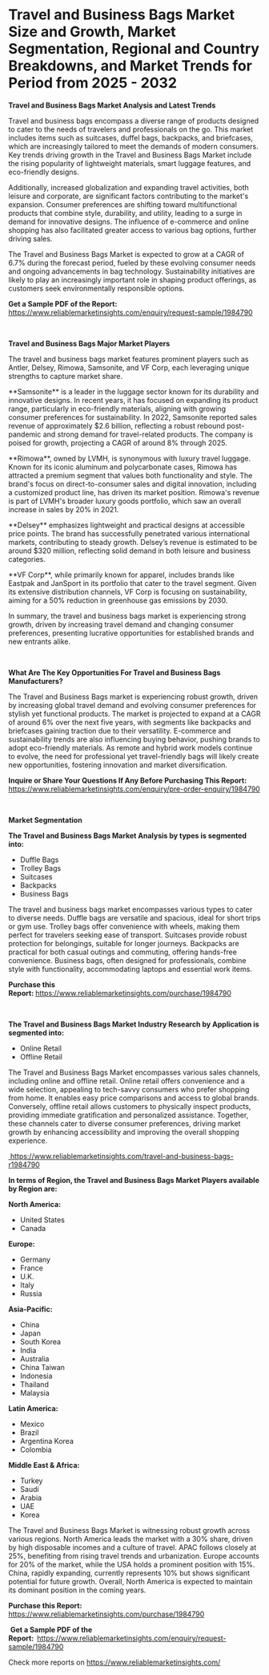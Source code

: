 <p><h1>Travel and Business Bags Market Size and Growth, Market Segmentation, Regional and Country Breakdowns, and Market Trends for Period from 2025 -  2032</h1></p><p><strong>Travel and Business Bags Market Analysis and Latest Trends</strong></p>
<p><p>Travel and business bags encompass a diverse range of products designed to cater to the needs of travelers and professionals on the go. This market includes items such as suitcases, duffel bags, backpacks, and briefcases, which are increasingly tailored to meet the demands of modern consumers. Key trends driving growth in the Travel and Business Bags Market include the rising popularity of lightweight materials, smart luggage features, and eco-friendly designs. </p><p>Additionally, increased globalization and expanding travel activities, both leisure and corporate, are significant factors contributing to the market's expansion. Consumer preferences are shifting toward multifunctional products that combine style, durability, and utility, leading to a surge in demand for innovative designs. The influence of e-commerce and online shopping has also facilitated greater access to various bag options, further driving sales. </p><p>The Travel and Business Bags Market is expected to grow at a CAGR of 6.7% during the forecast period, fueled by these evolving consumer needs and ongoing advancements in bag technology. Sustainability initiatives are likely to play an increasingly important role in shaping product offerings, as customers seek environmentally responsible options. </p></p>
<p><strong>Get a Sample PDF of the Report:&nbsp;</strong> <a href="https://www.reliablemarketinsights.com/enquiry/request-sample/1984790?utm_campaign=2010&utm_medium=2&utm_source=Github&utm_content=ia&utm_term=08022025&utm_id=travel-and-business-bags">https://www.reliablemarketinsights.com/enquiry/request-sample/1984790</a></p>
<p>&nbsp;</p>
<p><strong>Travel and Business Bags Major Market Players</strong></p>
<p><p>The travel and business bags market features prominent players such as Antler, Delsey, Rimowa, Samsonite, and VF Corp, each leveraging unique strengths to capture market share.</p><p>**Samsonite** is a leader in the luggage sector known for its durability and innovative designs. In recent years, it has focused on expanding its product range, particularly in eco-friendly materials, aligning with growing consumer preferences for sustainability. In 2022, Samsonite reported sales revenue of approximately $2.6 billion, reflecting a robust rebound post-pandemic and strong demand for travel-related products. The company is poised for growth, projecting a CAGR of around 8% through 2025.</p><p>**Rimowa**, owned by LVMH, is synonymous with luxury travel luggage. Known for its iconic aluminum and polycarbonate cases, Rimowa has attracted a premium segment that values both functionality and style. The brand's focus on direct-to-consumer sales and digital innovation, including a customized product line, has driven its market position. Rimowa's revenue is part of LVMH's broader luxury goods portfolio, which saw an overall increase in sales by 20% in 2021.</p><p>**Delsey** emphasizes lightweight and practical designs at accessible price points. The brand has successfully penetrated various international markets, contributing to steady growth. Delsey’s revenue is estimated to be around $320 million, reflecting solid demand in both leisure and business categories.</p><p>**VF Corp**, while primarily known for apparel, includes brands like Eastpak and JanSport in its portfolio that cater to the travel segment. Given its extensive distribution channels, VF Corp is focusing on sustainability, aiming for a 50% reduction in greenhouse gas emissions by 2030.</p><p>In summary, the travel and business bags market is experiencing strong growth, driven by increasing travel demand and changing consumer preferences, presenting lucrative opportunities for established brands and new entrants alike.</p></p>
<p>&nbsp;</p>
<p><strong>What Are The Key Opportunities For Travel and Business Bags Manufacturers?</strong></p>
<p><p>The Travel and Business Bags market is experiencing robust growth, driven by increasing global travel demand and evolving consumer preferences for stylish yet functional products. The market is projected to expand at a CAGR of around 6% over the next five years, with segments like backpacks and briefcases gaining traction due to their versatility. E-commerce and sustainability trends are also influencing buying behavior, pushing brands to adopt eco-friendly materials. As remote and hybrid work models continue to evolve, the need for professional yet travel-friendly bags will likely create new opportunities, fostering innovation and market diversification.</p></p>
<p><strong>Inquire or Share Your Questions If Any Before Purchasing This Report:</strong> <a href="https://www.reliablemarketinsights.com/enquiry/pre-order-enquiry/1984790?utm_campaign=2010&utm_medium=2&utm_source=Github&utm_content=ia&utm_term=08022025&utm_id=travel-and-business-bags">https://www.reliablemarketinsights.com/enquiry/pre-order-enquiry/1984790</a></p>
<p>&nbsp;</p>
<p><strong>Market Segmentation</strong></p>
<p><strong>The Travel and Business Bags Market Analysis by types is segmented into:</strong></p>
<p><ul><li>Duffle Bags</li><li>Trolley Bags</li><li>Suitcases</li><li>Backpacks</li><li>Business Bags</li></ul></p>
<p><p>The travel and business bags market encompasses various types to cater to diverse needs. Duffle bags are versatile and spacious, ideal for short trips or gym use. Trolley bags offer convenience with wheels, making them perfect for travelers seeking ease of transport. Suitcases provide robust protection for belongings, suitable for longer journeys. Backpacks are practical for both casual outings and commuting, offering hands-free convenience. Business bags, often designed for professionals, combine style with functionality, accommodating laptops and essential work items.</p></p>
<p><strong>Purchase this Report:&nbsp;</strong><a href="https://www.reliablemarketinsights.com/purchase/1984790?utm_campaign=2010&utm_medium=2&utm_source=Github&utm_content=ia&utm_term=08022025&utm_id=travel-and-business-bags">https://www.reliablemarketinsights.com/purchase/1984790</a></p>
<p>&nbsp;</p>
<p><strong>The Travel and Business Bags Market Industry Research by Application is segmented into:</strong></p>
<p><ul><li>Online Retail</li><li>Offline Retail</li></ul></p>
<p><p>The Travel and Business Bags Market encompasses various sales channels, including online and offline retail. Online retail offers convenience and a wide selection, appealing to tech-savvy consumers who prefer shopping from home. It enables easy price comparisons and access to global brands. Conversely, offline retail allows customers to physically inspect products, providing immediate gratification and personalized assistance. Together, these channels cater to diverse consumer preferences, driving market growth by enhancing accessibility and improving the overall shopping experience.</p></p>
<p><a href="https://www.reliablemarketinsights.com/travel-and-business-bags-r1984790?utm_campaign=2010&utm_medium=2&utm_source=Github&utm_content=ia&utm_term=08022025&utm_id=travel-and-business-bags">&nbsp;https://www.reliablemarketinsights.com/travel-and-business-bags-r1984790</a></p>
<p><strong>In terms of Region, the Travel and Business Bags Market Players available by Region are:</strong></p>
<p>
    <p> <strong> North America: </strong>
        <ul>
            <li>United States</li>
            <li>Canada</li>
        </ul>
        </p> 
    <p> <strong> Europe: </strong>
        <ul>
            <li>Germany</li>
            <li>France</li>
            <li>U.K.</li>
            <li>Italy</li>
            <li>Russia</li>
        </ul>
        </p> 
    <p> <strong> Asia-Pacific: </strong>
        <ul>
            <li>China</li>
            <li>Japan</li>
            <li>South Korea</li>
            <li>India</li>
            <li>Australia</li>
            <li>China Taiwan</li>
            <li>Indonesia</li>
            <li>Thailand</li>
            <li>Malaysia</li>
        </ul>
        </p> 
    <p> <strong> Latin America: </strong>
        <ul>
            <li>Mexico</li>
            <li>Brazil</li>
            <li>Argentina Korea</li>
            <li>Colombia</li>
        </ul>
        </p> 
    <p> <strong> Middle East & Africa: </strong>
        <ul>
            <li>Turkey</li>
            <li>Saudi</li>
            <li>Arabia</li>
            <li>UAE</li>
            <li>Korea</li>
        </ul>
    </p>
    </p>
<p><p>The Travel and Business Bags Market is witnessing robust growth across various regions. North America leads the market with a 30% share, driven by high disposable incomes and a culture of travel. APAC follows closely at 25%, benefiting from rising travel trends and urbanization. Europe accounts for 20% of the market, while the USA holds a prominent position with 15%. China, rapidly expanding, currently represents 10% but shows significant potential for future growth. Overall, North America is expected to maintain its dominant position in the coming years.</p></p>
<p><strong>Purchase this Report: </strong><a href="https://www.reliablemarketinsights.com/purchase/1984790?utm_campaign=2010&utm_medium=2&utm_source=Github&utm_content=ia&utm_term=08022025&utm_id=travel-and-business-bags">https://www.reliablemarketinsights.com/purchase/1984790</a></p>
<p>&nbsp;<strong>Get a Sample PDF of the Report:&nbsp;&nbsp;</strong><a href="https://www.reliablemarketinsights.com/enquiry/request-sample/1984790?utm_campaign=2010&utm_medium=2&utm_source=Github&utm_content=ia&utm_term=08022025&utm_id=travel-and-business-bags">https://www.reliablemarketinsights.com/enquiry/request-sample/1984790</a></p>
<p><strong></strong></p>
<p>Check more reports on <a href="https://www.reliablemarketinsights.com/?utm_campaign=2010&utm_medium=2&utm_source=Github&utm_content=ia&utm_term=08022025&utm_id=travel-and-business-bags">https://www.reliablemarketinsights.com/</a></p>